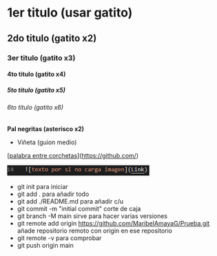 # 1er titulo (usar gatito)
## 2do titulo (gatito x2)
### 3er titulo (gatito x3)
#### 4to titulo (gatito x4)
##### 5to titulo (gatito x5)
###### 6to titulo (gatito x6)

**Pal negritas (asterisco x2)**

- Viñeta (guion medio)

[[palabra entre corchetas](link)](https://github.com/)

![texto por si no carga imagen](Imagenes\Imagen.png)

- git init para iniciar 
- git add . para añadir todo
- git add ./README.md para añadir c/u
- git commit -m "initial commit" corte de caja
- git branch -M main sirve para hacer varias versiones
- git remote add origin https://github.com/MaribelAmayaG/Prueba.git añade repositorio remoto con origin en ese repositorio
- git remote -v para comprobar
- git push origin main
